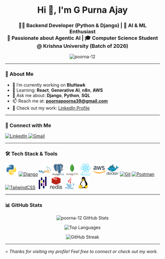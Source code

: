 <h1 align="center">Hi 👋, I'm G Purna Ajay</h1>
<h3 align="center">
  👨‍💻 Backend Developer (Python & Django) | 🤖 AI & ML Enthusiast <br>
  🧠 Passionate about Agentic AI | 🎓 Computer Science Student @ Krishna University (Batch of 2026)
</h3>

<p align="center">
  <img src="https://komarev.com/ghpvc/?username=poorna-12&label=Profile%20views&color=0e75b6&style=flat" alt="poorna-12" />
</p>

---

### 🚀 About Me

- 🔭 I’m currently working on **BluHawk**
- 🌱 Learning: **React**, **Generative AI**, **n8n**, **AWS**
- 💬 Ask me about: **Django**, **Python**, **SQL**
- 📫 Reach me at: **poornapoorna39@gmail.com**
- 🧩 Check out my work: [LinkedIn Profile](https://www.linkedin.com/in/purna-ajay-0a351428b/)

---

### 🤝 Connect with Me
<p align="left">
  <a href="https://linkedin.com/in/purna-ajay-0a351428b" target="_blank">
    <img src="https://img.shields.io/badge/LinkedIn-blue?style=for-the-badge&logo=linkedin" alt="LinkedIn"/>
  </a>
  <a href="mailto:poornapoorna39@gmail.com" target="_blank">
    <img src="https://img.shields.io/badge/Email-D14836?style=for-the-badge&logo=gmail&logoColor=white" alt="Gmail"/>
  </a>
</p>

---

### 🛠️ Tech Stack & Tools

<p align="left">
  <a href="https://www.python.org" target="_blank"><img src="https://raw.githubusercontent.com/devicons/devicon/master/icons/python/python-original.svg" width="40" height="40" alt="Python"/></a>
  <a href="https://www.djangoproject.com/" target="_blank"><img src="https://cdn.worldvectorlogo.com/logos/django.svg" width="40" height="40" alt="Django"/></a>
  <a href="https://www.mysql.com/" target="_blank"><img src="https://raw.githubusercontent.com/devicons/devicon/master/icons/mysql/mysql-original-wordmark.svg" width="40" height="40" alt="MySQL"/></a>
  <a href="https://www.postgresql.org/" target="_blank"><img src="https://raw.githubusercontent.com/devicons/devicon/master/icons/postgresql/postgresql-original-wordmark.svg" width="40" height="40" alt="PostgreSQL"/></a>
  <a href="https://www.mongodb.com/" target="_blank"><img src="https://raw.githubusercontent.com/devicons/devicon/master/icons/mongodb/mongodb-original-wordmark.svg" width="40" height="40" alt="MongoDB"/></a>
  <a href="https://reactjs.org/" target="_blank"><img src="https://raw.githubusercontent.com/devicons/devicon/master/icons/react/react-original-wordmark.svg" width="40" height="40" alt="React"/></a>
  <a href="https://aws.amazon.com" target="_blank"><img src="https://raw.githubusercontent.com/devicons/devicon/master/icons/amazonwebservices/amazonwebservices-original-wordmark.svg" width="40" height="40" alt="AWS"/></a>
  <a href="https://www.docker.com/" target="_blank"><img src="https://raw.githubusercontent.com/devicons/devicon/master/icons/docker/docker-original-wordmark.svg" width="40" height="40" alt="Docker"/></a>
  <a href="https://git-scm.com/" target="_blank"><img src="https://www.vectorlogo.zone/logos/git-scm/git-scm-icon.svg" width="40" height="40" alt="Git"/></a>
  <a href="https://postman.com" target="_blank"><img src="https://www.vectorlogo.zone/logos/getpostman/getpostman-icon.svg" width="40" height="40" alt="Postman"/></a>
  <a href="https://tailwindcss.com/" target="_blank"><img src="https://www.vectorlogo.zone/logos/tailwindcss/tailwindcss-icon.svg" width="40" height="40" alt="TailwindCSS"/></a>
  <a href="https://pandas.pydata.org/" target="_blank"><img src="https://raw.githubusercontent.com/devicons/devicon/master/icons/pandas/pandas-original.svg" width="40" height="40" alt="Pandas"/></a>
  <a href="https://redis.io" target="_blank"><img src="https://raw.githubusercontent.com/devicons/devicon/master/icons/redis/redis-original-wordmark.svg" width="40" height="40" alt="Redis"/></a>
  <a href="https://www.java.com" target="_blank"><img src="https://raw.githubusercontent.com/devicons/devicon/master/icons/java/java-original.svg" width="40" height="40" alt="Java"/></a>
  <a href="https://www.linux.org/" target="_blank"><img src="https://raw.githubusercontent.com/devicons/devicon/master/icons/linux/linux-original.svg" width="40" height="40" alt="Linux"/></a>
</p>

---

### 📊 GitHub Stats

<p align="center">
  <img src="https://github-readme-stats.vercel.app/api?username=poorna-12&show_icons=true&theme=radical" alt="poorna-12 GitHub Stats" />
</p>

<p align="center">
  <img src="https://github-readme-stats.vercel.app/api/top-langs/?username=poorna-12&layout=compact&theme=radical" alt="Top Languages" />
</p>

<p align="center">
  <img src="https://github-readme-streak-stats.herokuapp.com/?user=poorna-12&theme=radical" alt="GitHub Streak" />
</p>

---

⭐️ *Thanks for visiting my profile! Feel free to connect or check out my work.*
